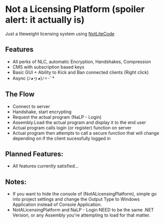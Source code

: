 # Not a Licensing Platform (spoiler alert: it actually is)
Just a liteweight licensing system using [NotLiteCode](https://github.com/Icemantheditor/NotLiteCode)

## Features
 * All perks of NLC, automatic Encryption, Handshakes, Compression
 * CMS with subscription based keys
 * Basic GUI + Ability to Kick and Ban connected clients (Right click)
 * Async (ﾉ◕ヮ◕)ﾉ✧･ﾟ*
 
## The Flow
 * Connect to server
 * Handshake, start encrypting
 * Request the actual program (NaLP - Login)
 * Assembly.Load the actual program and display it to the end user
 * Actual program calls login (or register) function on server
 * Actual program then attempts to call a secure function that will change depending on if the client sucessfully logged in
 
## Planned Features:
 - All features currently satisfied...

## Notes:
 - If you want to hide the console of (NotALicensingPlatform), simple go into project settings and change the Output Type to Windows Application instead of Console Application.
 - NotALicensingPlatform and NaLP - Login NEED to be the same .NET Version, or any Assembly you're attempting to load for that matter.
 
